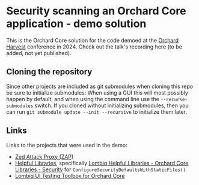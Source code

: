 # Security scanning an Orchard Core application - demo solution

This is the Orchard Core solution for the code demoed at the [Orchard Harvest](https://orchardcore.net/harvest) conference in 2024. Check out the talk's recording here (to be added, not yet published).

## Cloning the repository

Since other projects are included as git submodules when cloning this repo be sure to initialize submodules: When using a GUI this will most possibly happen by default, and when using the command line use the `--recurse-submodules` switch. If you cloned without initializing submodules, then you can run `git submodule update --init --recursive` to initialize them later.

## Links

Links to the projects that were used in the demo:

- [Zed Attack Proxy (ZAP)](https://www.zaproxy.org/)
- [Helpful Libraries](https://github.com/Lombiq/Helpful-Libraries), specifically [Lombiq Helpful Libraries - Orchard Core Libraries - Security](https://github.com/Lombiq/Helpful-Libraries/blob/dev/Lombiq.HelpfulLibraries.OrchardCore/Docs/Security.md) for `ConfigureSecurityDefaultsWithStaticFiles()`
- [Lombiq UI Testing Toolbox for Orchard Core](https://github.com/Lombiq/UI-Testing-Toolbox)
